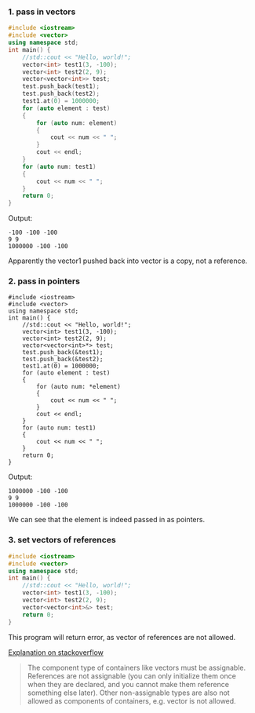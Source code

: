 ### 1. pass in vectors
```cpp
#include <iostream>
#include <vector>
using namespace std;
int main() {
    //std::cout << "Hello, world!";
    vector<int> test1(3, -100);
    vector<int> test2(2, 9);
    vector<vector<int>> test;
    test.push_back(test1);
    test.push_back(test2);
    test1.at(0) = 1000000;
    for (auto element : test)
    {   
        for (auto num: element)
        {
            cout << num << " ";
        }
        cout << endl;
    }
    for (auto num: test1)
    {
        cout << num << " ";
    }
    return 0;
}
```

Output:
```
-100 -100 -100 
9 9 
1000000 -100 -100
```
Apparently the vector1 pushed back into vector is a copy, not a reference.

### 2. pass in pointers
```
#include <iostream>
#include <vector>
using namespace std;
int main() {
    //std::cout << "Hello, world!";
    vector<int> test1(3, -100);
    vector<int> test2(2, 9);
    vector<vector<int>*> test;
    test.push_back(&test1);
    test.push_back(&test2);
    test1.at(0) = 1000000;
    for (auto element : test)
    {   
        for (auto num: *element)
        {
            cout << num << " ";
        }
        cout << endl;
    }
    for (auto num: test1)
    {
        cout << num << " ";
    }
    return 0;
}
```

Output:
```
1000000 -100 -100 
9 9 
1000000 -100 -100
```
We can see that the element is indeed passed in as pointers.


### 3. set vectors of references
```cpp
#include <iostream>
#include <vector>
using namespace std;
int main() {
    //std::cout << "Hello, world!";
    vector<int> test1(3, -100);
    vector<int> test2(2, 9);
    vector<vector<int>&> test;
    return 0;
}
```
This program will return error, as vector of references are not allowed.

[Explanation on stackoverflow](https://stackoverflow.com/questions/922360/why-cant-i-make-a-vector-of-references)
> The component type of containers like vectors must be assignable. References are not assignable (you can only initialize them once when they are declared, and you cannot make them reference something else later). Other non-assignable types are also not allowed as components of containers, e.g. vector<const int> is not allowed.
